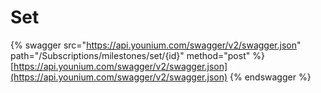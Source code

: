 # Set

{% swagger src="https://api.younium.com/swagger/v2/swagger.json" path="/Subscriptions/milestones/set/{id}" method="post" %}
[https://api.younium.com/swagger/v2/swagger.json](https://api.younium.com/swagger/v2/swagger.json)
{% endswagger %}
